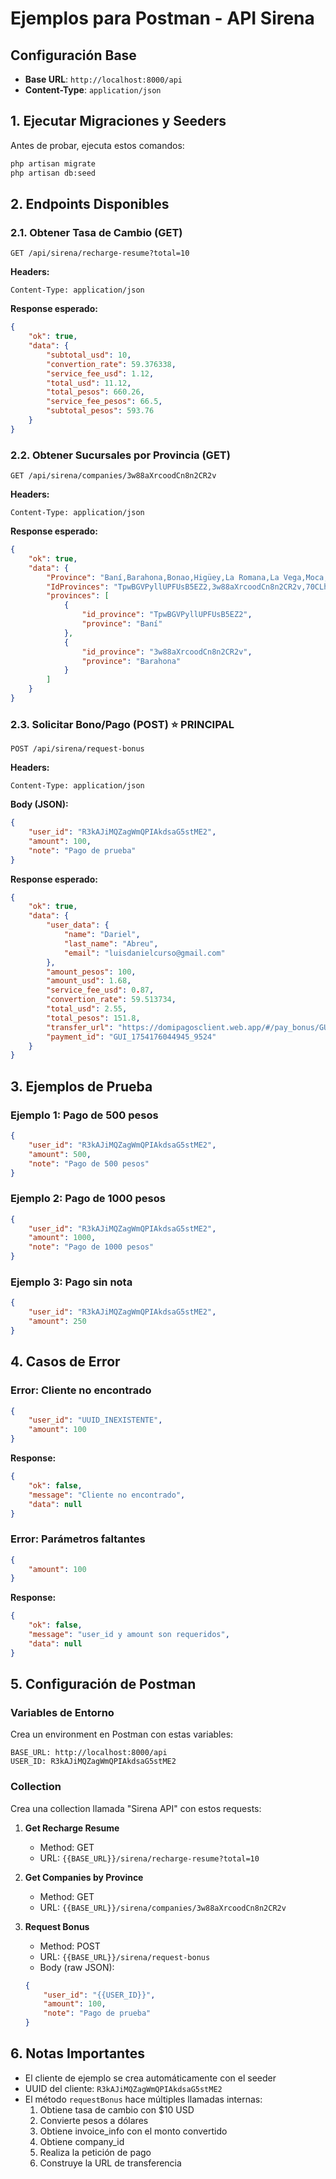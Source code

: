 # Ejemplos para Postman - API Sirena

## Configuración Base
- **Base URL**: `http://localhost:8000/api`
- **Content-Type**: `application/json`

## 1. Ejecutar Migraciones y Seeders

Antes de probar, ejecuta estos comandos:

```bash
php artisan migrate
php artisan db:seed
```

## 2. Endpoints Disponibles

### 2.1. Obtener Tasa de Cambio (GET)
```
GET /api/sirena/recharge-resume?total=10
```

**Headers:**
```
Content-Type: application/json
```

**Response esperado:**
```json
{
    "ok": true,
    "data": {
        "subtotal_usd": 10,
        "convertion_rate": 59.376338,
        "service_fee_usd": 1.12,
        "total_usd": 11.12,
        "total_pesos": 660.26,
        "service_fee_pesos": 66.5,
        "subtotal_pesos": 593.76
    }
}
```

### 2.2. Obtener Sucursales por Provincia (GET)
```
GET /api/sirena/companies/3w88aXrcoodCn8n2CR2v
```

**Headers:**
```
Content-Type: application/json
```

**Response esperado:**
```json
{
    "ok": true,
    "data": {
        "Province": "Baní,Barahona,Bonao,Higüey,La Romana,La Vega,Moca,Puerto Plata,Samaná,San Cristóbal,San Francisco de Macoris,San Pedro de Macorís,Santiago,Santo Domingo",
        "IdProvinces": "TpwBGVPyllUPFUsB5EZ2,3w88aXrcoodCn8n2CR2v,70CLheBuACoctztaAnbV,aBflTOMEppWgIQkmvU14,8o1FcuiH62vWrFLG2CfA,ZjbFZOYsCQinPDQ04zJ8,de8tLAEWxB6GiQJW0N9c,5AH3NMjnnMYm1jdkQi73,XSFTN3dPhuSOx2kSdARx,TlYDPIr7Yb2aiTWLhHnf,vu8Pm4Z38Cm1CetuoHhA,Yaimk8N5lgJ3VDQkRBiA,3xkjb03PtO2rTQ4XiaKm,YzED8m8yQCeYZtHcd7nR",
        "provinces": [
            {
                "id_province": "TpwBGVPyllUPFUsB5EZ2",
                "province": "Baní"
            },
            {
                "id_province": "3w88aXrcoodCn8n2CR2v",
                "province": "Barahona"
            }
        ]
    }
}
```

### 2.3. Solicitar Bono/Pago (POST) ⭐ PRINCIPAL

```
POST /api/sirena/request-bonus
```

**Headers:**
```
Content-Type: application/json
```

**Body (JSON):**
```json
{
    "user_id": "R3kAJiMQZagWmQPIAkdsaG5stME2",
    "amount": 100,
    "note": "Pago de prueba"
}
```

**Response esperado:**
```json
{
    "ok": true,
    "data": {
        "user_data": {
            "name": "Dariel",
            "last_name": "Abreu",
            "email": "luisdanielcurso@gmail.com"
        },
        "amount_pesos": 100,
        "amount_usd": 1.68,
        "service_fee_usd": 0.87,
        "convertion_rate": 59.513734,
        "total_usd": 2.55,
        "total_pesos": 151.8,
        "transfer_url": "https://domipagosclient.web.app/#/pay_bonus/GUI_1754176044945_9524",
        "payment_id": "GUI_1754176044945_9524"
    }
}
```

## 3. Ejemplos de Prueba

### Ejemplo 1: Pago de 500 pesos
```json
{
    "user_id": "R3kAJiMQZagWmQPIAkdsaG5stME2",
    "amount": 500,
    "note": "Pago de 500 pesos"
}
```

### Ejemplo 2: Pago de 1000 pesos
```json
{
    "user_id": "R3kAJiMQZagWmQPIAkdsaG5stME2",
    "amount": 1000,
    "note": "Pago de 1000 pesos"
}
```

### Ejemplo 3: Pago sin nota
```json
{
    "user_id": "R3kAJiMQZagWmQPIAkdsaG5stME2",
    "amount": 250
}
```

## 4. Casos de Error

### Error: Cliente no encontrado
```json
{
    "user_id": "UUID_INEXISTENTE",
    "amount": 100
}
```

**Response:**
```json
{
    "ok": false,
    "message": "Cliente no encontrado",
    "data": null
}
```

### Error: Parámetros faltantes
```json
{
    "amount": 100
}
```

**Response:**
```json
{
    "ok": false,
    "message": "user_id y amount son requeridos",
    "data": null
}
```

## 5. Configuración de Postman

### Variables de Entorno
Crea un environment en Postman con estas variables:

```
BASE_URL: http://localhost:8000/api
USER_ID: R3kAJiMQZagWmQPIAkdsaG5stME2
```

### Collection
Crea una collection llamada "Sirena API" con estos requests:

1. **Get Recharge Resume**
   - Method: GET
   - URL: `{{BASE_URL}}/sirena/recharge-resume?total=10`

2. **Get Companies by Province**
   - Method: GET
   - URL: `{{BASE_URL}}/sirena/companies/3w88aXrcoodCn8n2CR2v`

3. **Request Bonus**
   - Method: POST
   - URL: `{{BASE_URL}}/sirena/request-bonus`
   - Body (raw JSON):
   ```json
   {
       "user_id": "{{USER_ID}}",
       "amount": 100,
       "note": "Pago de prueba"
   }
   ```

## 6. Notas Importantes

- El cliente de ejemplo se crea automáticamente con el seeder
- UUID del cliente: `R3kAJiMQZagWmQPIAkdsaG5stME2`
- El método `requestBonus` hace múltiples llamadas internas:
  1. Obtiene tasa de cambio con $10 USD
  2. Convierte pesos a dólares
  3. Obtiene invoice_info con el monto convertido
  4. Obtiene company_id
  5. Realiza la petición de pago
  6. Construye la URL de transferencia 